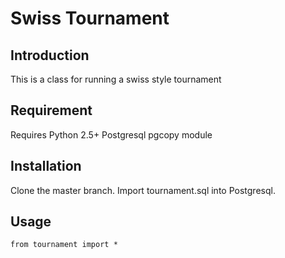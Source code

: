 # Swiss Tournament

## Introduction

This is a class for running a swiss style tournament

## Requirement

Requires Python 2.5+
Postgresql
pgcopy module

## Installation

Clone the master branch.
Import tournament.sql into Postgresql.

## Usage

    from tournament import *
